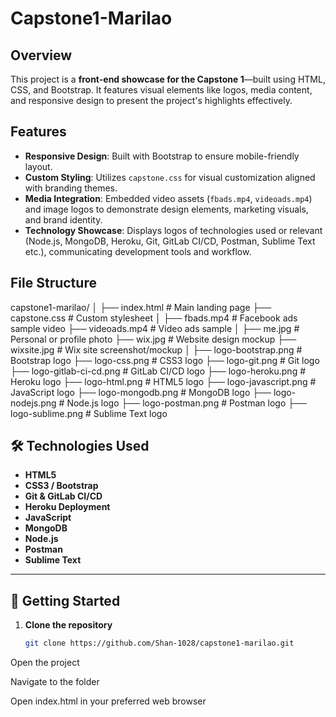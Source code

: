 # Capstone1-Marilao

## Overview
This project is a **front-end showcase for the Capstone 1**—built using HTML, CSS, and Bootstrap. It features visual elements like logos, media content, and responsive design to present the project's highlights effectively.

## Features
- **Responsive Design**: Built with Bootstrap to ensure mobile-friendly layout.
- **Custom Styling**: Utilizes `capstone.css` for visual customization aligned with branding themes.
- **Media Integration**: Embedded video assets (`fbads.mp4`, `videoads.mp4`) and image logos to demonstrate design elements, marketing visuals, and brand identity.
- **Technology Showcase**: Displays logos of technologies used or relevant (Node.js, MongoDB, Heroku, Git, GitLab CI/CD, Postman, Sublime Text etc.), communicating development tools and workflow.

## File Structure
capstone1-marilao/
│
├── index.html # Main landing page
├── capstone.css # Custom stylesheet
│
├── fbads.mp4 # Facebook ads sample video
├── videoads.mp4 # Video ads sample
│
├── me.jpg # Personal or profile photo
├── wix.jpg # Website design mockup
├── wixsite.jpg # Wix site screenshot/mockup
│
├── logo-bootstrap.png # Bootstrap logo
├── logo-css.png # CSS3 logo
├── logo-git.png # Git logo
├── logo-gitlab-ci-cd.png # GitLab CI/CD logo
├── logo-heroku.png # Heroku logo
├── logo-html.png # HTML5 logo
├── logo-javascript.png # JavaScript logo
├── logo-mongodb.png # MongoDB logo
├── logo-nodejs.png # Node.js logo
├── logo-postman.png # Postman logo
├── logo-sublime.png # Sublime Text logo


## 🛠 Technologies Used
- **HTML5**
- **CSS3 / Bootstrap**
- **Git & GitLab CI/CD**
- **Heroku Deployment**
- **JavaScript**
- **MongoDB**
- **Node.js**
- **Postman**
- **Sublime Text**

---

## 🚀 Getting Started
1. **Clone the repository**
   ```bash
   git clone https://github.com/Shan-1028/capstone1-marilao.git
Open the project

Navigate to the folder

Open index.html in your preferred web browser
